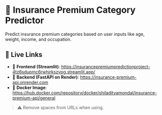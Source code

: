 # 🧠 Insurance Premium Category Predictor

Predict insurance premium categories based on user inputs like age, weight, income, and occupation.

## 🚀 Live Links

- 🔗 **Frontend (Streamlit)**: https://insurancepremiumpredictionproject-4tz6sdupmc6rwhjrkszvpg.streamlit.app/
- 🔗 **Backend (FastAPI on Render)**: https://insurance-premium-api.onrender.com
- 🐳 **Docker Image**: https://hub.docker.com/repository/docker/shiladityamondal/insurance-premium-api/general  
> ⚠️ Remove spaces from URLs when using.

